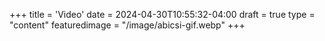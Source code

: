 +++
title = 'Video'
date = 2024-04-30T10:55:32-04:00
draft = true
type = "content"
featuredimage = "/image/abicsi-gif.webp"
+++
